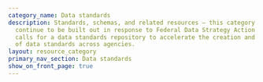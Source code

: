 ```yaml
---
category_name: Data standards
description: Standards, schemas, and related resources — this category will
  continue to be built out in response to Federal Data Strategy Action 20, which
  calls for a data standards repository to accelerate the creation and adoption
  of data standards across agencies.
layout: resource_category
primary_nav_section: Data standards
show_on_front_page: true
---
```

